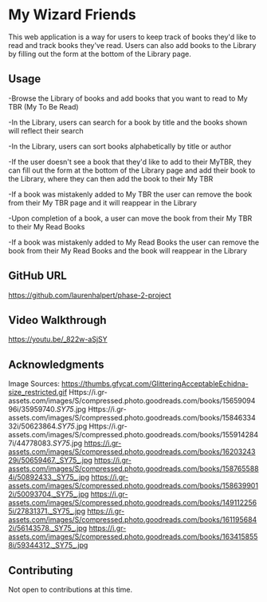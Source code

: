 # My Wizard Friends

This web application is a way for users to keep track of books they'd like to read and track books they've read. Users can also add books to the Library by filling out the form at the bottom of the Library page.


## Usage

-Browse the Library of books and add books that you want to read to My TBR (My To Be Read)

-In the Library, users can search for a book by title and the books shown will reflect their search

-In the Library, users can sort books alphabetically by title or author

-If the user doesn't see a book that they'd like to add to their MyTBR, they can fill out the form at the bottom of the Library page and add their book to the Library, where they can then add the book to their My TBR

-If a book was mistakenly added to My TBR the user can remove the book from their My TBR page and it will reappear in the Library

-Upon completion of a book, a user can move the book from their My TBR to their My Read Books

-If a book was mistakenly added to My Read Books the user can remove the book from their My Read Books and the book will reappear in the Library


## GitHub URL

https://github.com/laurenhalpert/phase-2-project

## Video Walkthrough

https://youtu.be/_822w-aSjSY

## Acknowledgments

Image Sources:
    https://thumbs.gfycat.com/GlitteringAcceptableEchidna-size_restricted.gif
    Https://i.gr-assets.com/images/S/compressed.photo.goodreads.com/books/1565909496i/35959740._SY75_.jpg
    Https://i.gr-assets.com/images/S/compressed.photo.goodreads.com/books/1584633432i/50623864._SY75_.jpg
    Https://i.gr-assets.com/images/S/compressed.photo.goodreads.com/books/1559142847i/44778083._SY75_.jpg
    https://i.gr-assets.com/images/S/compressed.photo.goodreads.com/books/1620324329i/50659467._SY75_.jpg
    https://i.gr-assets.com/images/S/compressed.photo.goodreads.com/books/1587655884i/50892433._SY75_.jpg
    https://i.gr-assets.com/images/S/compressed.photo.goodreads.com/books/1586399012i/50093704._SY75_.jpg
    https://i.gr-assets.com/images/S/compressed.photo.goodreads.com/books/1491122565i/27831371._SY75_.jpg
    https://i.gr-assets.com/images/S/compressed.photo.goodreads.com/books/1611956842i/56143578._SY75_.jpg
    https://i.gr-assets.com/images/S/compressed.photo.goodreads.com/books/1634158558i/59344312._SY75_.jpg

## Contributing

Not open to contributions at this time.